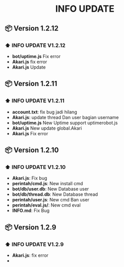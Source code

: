 <h1 align="center">INFO UPDATE</h1>

## 📦 Version 1.2.12
### ⬆️ INFO UPDATE V1.2.12
- **bot/uptime.js** Fix error
- **Akari.js** fix error
- **Akari.js** Update

## 📦 Version 1.2.11
### ⬆️ INFO UPDATE V1.2.11
- **account.txt**: fix bug jadi hilang
- **Akari.js**: update thread Dan user bagian username
- **bot/uptime.js** New Uptime support uptimerobot.js
- **Akari.js** New update global.Akari
- **Akari.js** Fix error

## 📦 Version 1.2.10
### ⬆️ INFO UPDATE V1.2.10
- **Akari.js**: Fix bug
- **perintah/cmd.js**: New install cmd
- **bot/db/user.db**: New Database user
- **bot/db/thread.db**: New Database thread
- **perintah/user.js**: New cmd Ban user
- **perintah/eval.js/**: New cmd eval
- **INFO.md**: Fix Bug

## 📦 Version 1.2.9
### ⬆️ INFO UPDATE V1.2.9
- **Akari.js**: fix error
- 
## 
